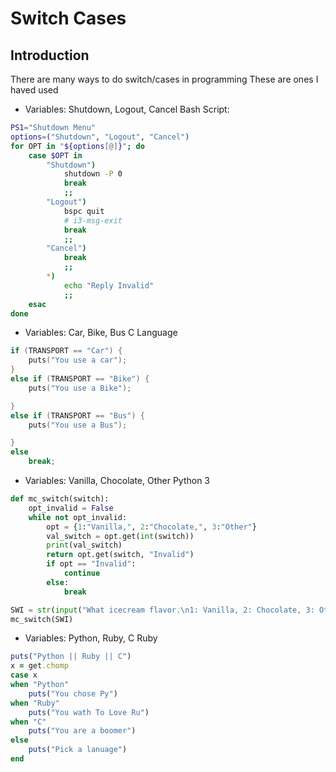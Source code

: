 
# Switch Cases

## Introduction

There are many ways to do switch/cases in programming
These are ones I haved used

* Variables: Shutdown, Logout, Cancel
Bash Script:

```sh
PS1="Shutdown Menu"
options=("Shutdown", "Logout", "Cancel")
for OPT in "${options[@]}"; do
	case $OPT in
		"Shutdown")
			shutdown -P 0
			break
			;;
		"Logout")
			bspc quit
			# i3-msg-exit
			break
			;;
		"Cancel")
			break
			;;
		*)
			echo "Reply Invalid"
			;;
	esac
done
```

* Variables: Car, Bike, Bus
C Language

```c
if (TRANSPORT == "Car") {
	puts("You use a car");
}
else if (TRANSPORT == "Bike") {
	puts("You use a Bike");

}
else if (TRANSPORT == "Bus") {
	puts("You use a Bus");

}
else
	break;


```

* Variables: Vanilla, Chocolate, Other
Python 3

```python
def mc_switch(switch):
    opt_invalid = False
    while not opt_invalid:
        opt = {1:"Vanilla,", 2:"Chocolate,", 3:"Other"}
        val_switch = opt.get(int(switch))
        print(val_switch)
        return opt.get(switch, "Invalid")
        if opt == "Invalid":
            continue
        else:
            break

SWI = str(input("What icecream flavor.\n1: Vanilla, 2: Chocolate, 3: Other\n~> "))
mc_switch(SWI)
```

* Variables: Python, Ruby, C
Ruby

```ruby
puts("Python || Ruby || C")
x = get.chomp
case x
when "Python"
	puts("You chose Py")
when "Ruby"
	puts("You wath To Love Ru")
when "C"
	puts("You are a boomer")
else
	puts("Pick a lanuage")
end
```
